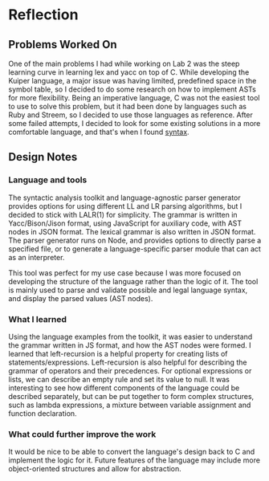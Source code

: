 # Reflection

## Problems Worked On
One of the main problems I had while working on Lab 2 was the steep learning curve in learning lex and yacc on top of C. While developing the Kuiper language, a major issue was having limited, predefined space in the symbol table, so I decided to do some research on how to implement ASTs for more flexibility. Being an imperative language, C was not the easiest tool to use to solve this problem, but it had been done by languages such as Ruby and Streem, so I decided to use those languages as reference. After some failed attempts, I decided to look for some existing solutions in a more comfortable language, and that's when I found [syntax](https://github.com/DmitrySoshnikov/syntax).

## Design Notes

### Language and tools
The syntactic analysis toolkit and language-agnostic parser generator provides options for using different LL and LR parsing algorithms, but I decided to stick with LALR(1) for simplicity. The grammar is written in Yacc/Bison/Jison format, using JavaScript for auxiliary code, with AST nodes in JSON format. The lexical grammar is also written in JSON format. The parser generator runs on Node, and provides options to directly parse a specified file, or to generate a language-specific parser module that can act as an interpreter.

This tool was perfect for my use case because I was more focused on developing the structure of the language rather than the logic of it. The tool is mainly used to parse and validate possible and legal language syntax, and display the parsed values (AST nodes).

### What I learned
Using the language examples from the toolkit, it was easier to understand the grammar written in JS format, and how the AST nodes were formed. I learned that left-recursion is a helpful property for creating lists of statements/expressions. Left-recursion is also helpful for describing the grammar of operators and their precedences. For optional expressions or lists, we can describe an empty rule and set its value to null. It was interesting to see how different components of the language could be described separately, but can be put together to form complex structures, such as lambda expressions, a mixture between variable assignment and function declaration.

### What could further improve the work
It would be nice to be able to convert the language's design back to C and implement the logic for it. Future features of the language may include more object-oriented structures and allow for abstraction.